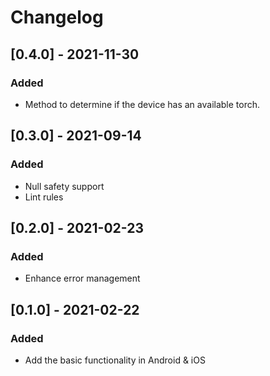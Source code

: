 # Changelog

## [0.4.0] - 2021-11-30

### Added

- Method to determine if the device has an available torch.

## [0.3.0] - 2021-09-14

### Added

- Null safety support
- Lint rules

## [0.2.0] - 2021-02-23

### Added

- Enhance error management

## [0.1.0] - 2021-02-22

### Added

- Add the basic functionality in Android & iOS
